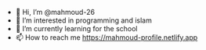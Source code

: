 - 👋 Hi, I’m @mahmoud-26
- 👀 I’m interested in programming and islam
- 🌱 I’m currently learning for the school
- 📫 How to reach me https://mahmoud-profile.netlify.app

<!---
mahmoud-26/mahmoud-26 is a ✨ special ✨ repository because its `README.md` (this file) appears on your GitHub profile.
You can click the Preview link to take a look at your changes.
--->
